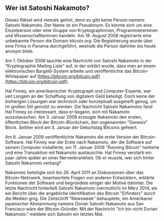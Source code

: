 ## Wer ist Satoshi Nakamoto?

Dieses Rätsel wird niemals gelöst, denn es gibt keine Person namens Satoshi Nakamoto. Der Name ist ein Pseudonym. Es könnte sich um eine Einzelperson oder eine Gruppe von Kryptographinnen, Programmiererinnen und Wissenschaftlerinnen handeln. Am 18. August 2008 registrierte eine unbekannte Person die Domain bitcoin.org. Die Registrierung wurde über eine Firma in Panama durchgeführt, weshalb die Person dahinter bis heute anonym blieb.

Am 1. Oktober 2008 tauchte eine Nachricht von Satoshi Nakamoto in der "Kryptographie Mailing Liste" auf, in der erklärt wurde, dass man an einem elektronischen Bargeld-System arbeite und veröffentlichte das Bitcoin-Whitepaper auf [https://bitcoin.org/bitcoin.pdf](https://bitcoin.org/bitcoin.pdf).

Hal Finney, ein amerikanischer Kryptograph und Computer-Experte, war seit Langem an der Schaffung von digitalem Geld beteiligt. Doch keine der bisherigen Lösungen war technisch oder konzeptuell ausgereift genug, um im großen Stil genutzt zu werden. Die Nachricht Satoshi Nakamotos fand Hal Finney so interessant, dass er begann, sich mit Nakamoto auszutauschen. Am 3. Januar 2009 erzeugte Nakamoto den ersten, öffentlichen Block der Bitcoin-Blockchain, den sogenannten "Genesis" Block. Seither wird am 3. Januar der Geburtstag Bitcoins gefeiert.

Am 8. Januar 2009 veröffentlichte Nakamoto die erste Version der Bitcoin-Software. 
Hal Finney war der Erste nach Nakamoto, der die Software auf seinem Computer installierte, am 11. Januar 2009 "Running Bitcoin" twitterte und eine Transaktion mit Nakamoto austauschte. Hal Finney verstarb ein paar Jahre später an einer Nervenkrankheit. Ob er wusste, wer sich hinter Satoshi Nakamoto verbarg?

Nakamoto beteiligte sich bis 26. April 2011 an Diskussionen über das Bitcoin-Netzwerk, beantwortete Fragen von anderen Entwicklern, erklärte Funktionen der Software und begründete einiger der Motive dahinter. Die letzte Nachricht hinterließ Satoshi Nakamoto (vermutlich) im März 2014, als ein Bericht über die angebliche Identifikation des Bitcoin "Erfinders" durch die Medien ging. Die Zeitschrift "Newsweek" behauptete, ein Amerikaner japanischer Abstammung namens Dorian Satoshi Nakamoto aus San Francisco wäre der Bitcoin-Gründer. Mit der Nachricht "Ich bin nicht Dorian Nakamoto." meldete sich Satoshi ein letztes Mal.
